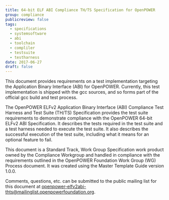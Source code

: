 ```yaml
---
title: 64-bit ELF ABI Compliance TH/TS Specification for OpenPOWER
group: compliance
publicreview: false
tags:
  - specifications
  - systemsoftware
  - abi
  - toolchain
  - compliler
  - testsuite
  - testharness
date: 2017-06-27
draft: false
---
```


This document provides requirements on a test implementation targeting the Application Binary Interface (ABI) for OpenPOWER.
Currently, this test implementation is shipped with the gcc sources, and so forms part of the official gcc build and test process.  

The OpenPOWER ELFv2 Application Binary Interface (ABI) Compliance Test Harness and Test Suite (TH/TS) Specification provides
the test suite requirements to demonstrate compliance with the OpenPOWER 64-bit ELFv2 ABI Specification.
It describes the tests required in the test suite and a test harness needed to execute the test suite.
It also describes the successful execution of the test suite, including what it means for an optional feature to fail.  

This document is a Standard Track, Work Group Specification work product owned by the Compliance Workgroup and
handled in compliance with the requirements outlined in the OpenPOWER Foundation Work Group (WG) Process document.
It was created using the Master Template Guide version 1.0.0.  

Comments, questions, etc. can be submitted to the public mailing list for this document at
<openpower-elfv2abi-thts@mailinglist.openpowerfoundation.org>.
